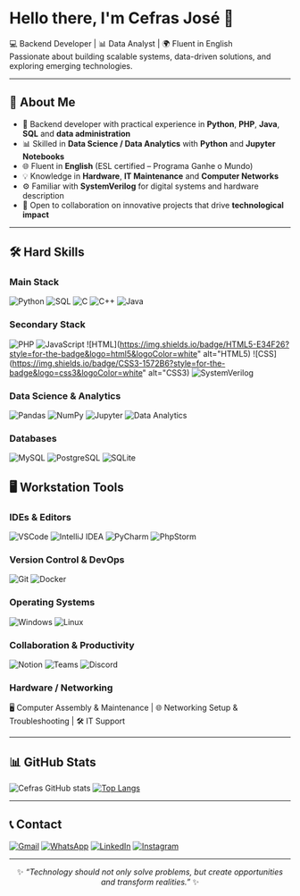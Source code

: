 # Hello there, I'm Cefras José 👋

💻 Backend Developer | 📊 Data Analyst | 🌍 Fluent in English  
Passionate about building scalable systems, data-driven solutions, and exploring emerging technologies.  

---

## 🚀 About Me

- 🔧 Backend developer with practical experience in **Python**, **PHP**, **Java**, **SQL** and **data administration**  
- 📊 Skilled in **Data Science / Data Analytics** with **Python** and **Jupyter Notebooks**  
- 🌐 Fluent in **English** (ESL certified – Programa Ganhe o Mundo)  
- 💡 Knowledge in **Hardware**, **IT Maintenance** and **Computer Networks**  
- ⚙️ Familiar with **SystemVerilog** for digital systems and hardware description  
- 🤝 Open to collaboration on innovative projects that drive **technological impact**  

---

## 🛠️ Hard Skills

### Main Stack
![Python](https://img.shields.io/badge/Python-3776AB?style=for-the-badge&logo=python&logoColor=white) ![SQL](https://img.shields.io/badge/SQL-336791?style=for-the-badge&logo=postgresql&logoColor=white) ![C](https://img.shields.io/badge/C-00599C?style=for-the-badge&logo=c&logoColor=white) ![C++](https://img.shields.io/badge/C++-00599C?style=for-the-badge&logo=cplusplus&logoColor=white) ![Java](https://img.shields.io/badge/Java-ED8B00?style=for-the-badge&logo=openjdk&logoColor=white)  
  

### Secondary Stack  
![PHP](https://img.shields.io/badge/PHP-777BB4?style=for-the-badge&logo=php&logoColor=white) ![JavaScript](https://img.shields.io/badge/JavaScript-F7DF1E?style=for-the-badge&logo=javascript&logoColor=black) ![HTML](https://img.shields.io/badge/HTML5-E34F26?style=for-the-badge&logo=html5&logoColor=white" alt="HTML5) ![CSS](https://img.shields.io/badge/CSS3-1572B6?style=for-the-badge&logo=css3&logoColor=white" alt="CSS3) ![SystemVerilog](https://img.shields.io/badge/SystemVerilog-143?style=for-the-badge&logo=verilog&logoColor=white&color=red)  
 

### Data Science & Analytics  
![Pandas](https://img.shields.io/badge/Pandas-150458?style=for-the-badge&logo=pandas&logoColor=white) ![NumPy](https://img.shields.io/badge/Numpy-013243?style=for-the-badge&logo=numpy&logoColor=white) ![Jupyter](https://img.shields.io/badge/Jupyter-F37626?style=for-the-badge&logo=jupyter&logoColor=white) ![Data Analytics](https://img.shields.io/badge/Data%20Analytics-FF6F00?style=for-the-badge&logo=databricks&logoColor=white)  

### Databases  
![MySQL](https://img.shields.io/badge/MySQL-4479A1?style=for-the-badge&logo=mysql&logoColor=white) ![PostgreSQL](https://img.shields.io/badge/PostgreSQL-316192?style=for-the-badge&logo=postgresql&logoColor=white) ![SQLite](https://img.shields.io/badge/SQLite-07405E?style=for-the-badge&logo=sqlite&logoColor=white)  

## 🖥️ Workstation Tools

### IDEs & Editors  
![VSCode](https://img.shields.io/badge/Visual%20Studio%20Code-0078d7?style=for-the-badge&logo=visual-studio-code&logoColor=white) ![IntelliJ IDEA](https://img.shields.io/badge/IntelliJ%20IDEA-000000?style=for-the-badge&logo=intellij-idea&logoColor=white) ![PyCharm](https://img.shields.io/badge/PyCharm-143?style=for-the-badge&logo=pycharm&logoColor=white&color=black&labelColor=green) ![PhpStorm](https://img.shields.io/badge/PhpStorm-000000?style=for-the-badge&logo=phpstorm&logoColor=white)  

### Version Control & DevOps  
![Git](https://img.shields.io/badge/Git-F05032?style=for-the-badge&logo=git&logoColor=white) ![Docker](https://img.shields.io/badge/Docker-2496ED?style=for-the-badge&logo=docker&logoColor=white)  

### Operating Systems  
![Windows](https://img.shields.io/badge/Windows-0078D6?style=for-the-badge&logo=windows&logoColor=white) ![Linux](https://img.shields.io/badge/Linux-FCC624?style=for-the-badge&logo=linux&logoColor=black)  

### Collaboration & Productivity  
![Notion](https://img.shields.io/badge/Notion-000000?style=for-the-badge&logo=notion&logoColor=white) ![Teams](https://img.shields.io/badge/Microsoft%20Teams-6264A7?style=for-the-badge&logo=microsoft-teams&logoColor=white) ![Discord](https://img.shields.io/badge/Discord-5865F2?style=for-the-badge&logo=discord&logoColor=white)  
 

### Hardware / Networking  
🖥️ Computer Assembly & Maintenance | 🌐 Networking Setup & Troubleshooting | 🛠️ IT Support  

---

## 📊 GitHub Stats

![Cefras GitHub stats](https://github-readme-stats.vercel.app/api?username=cefrasjose&show_icons=true&theme=tokyonight) [![Top Langs](https://github-readme-stats.vercel.app/api/top-langs/?username=cefrasjose&layout=compact&theme=tokyonight)](https://github.com/cefrasjose/github-readme-stats)

---

## 📞 Contact

[![Gmail](https://img.shields.io/badge/Gmail-D14836?style=for-the-badge&logo=gmail&logoColor=white)](mailto:cefras54@gmail.com) [![WhatsApp](https://img.shields.io/badge/WhatsApp-25D366?style=for-the-badge&logo=whatsapp&logoColor=white)](https://wa.me/5587999598330) [![LinkedIn](https://img.shields.io/badge/LinkedIn-0077B5?style=for-the-badge&logo=linkedin&logoColor=white)](https://www.linkedin.com/in/cefras-mand%C3%BA-almeida/) [![Instagram](https://img.shields.io/badge/Instagram-E4405F?style=for-the-badge&logo=instagram&logoColor=white)](https://www.instagram.com/cef103/)  

---

<div align="center">

✨ *“Technology should not only solve problems, but create opportunities and transform realities.”* ✨  

</div>
